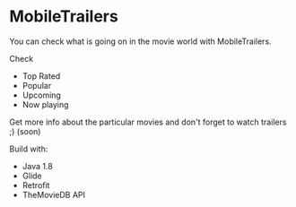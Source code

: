 # MobileTrailers

You can check what is going on in the movie world with MobileTrailers.

Check
  - Top Rated
  - Popular
  - Upcoming
  - Now playing

Get more info about the particular movies and don't forget to watch trailers ;) (soon)

Build with:
  - Java 1.8
  - Glide
  - Retrofit
  - TheMovieDB API
